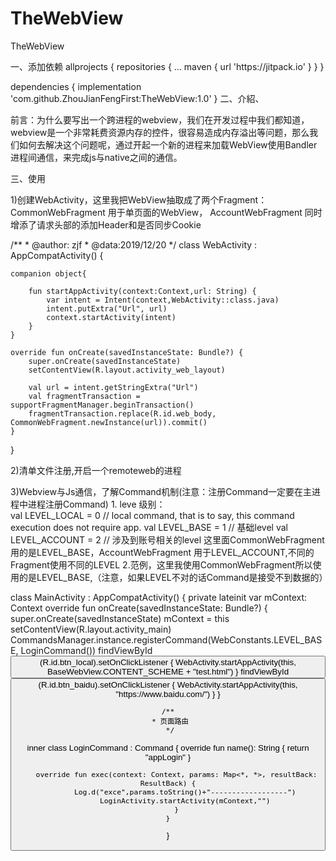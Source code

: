 <h1>TheWebView</h1>

<p>TheWebView</p>

<p>一、添加依赖
allprojects {
        repositories {
            ...
            maven { url 'https://jitpack.io' }
        }
    }</p>

<p>dependencies {
            implementation 'com.github.ZhouJianFengFirst:TheWebView:1.0'
    }
二、介紹、</p>

<p>前言：为什么要写出一个跨进程的webview，我们在开发过程中我们都知道，webview是一个非常耗费资源内存的控件，很容易造成内存溢出等问题，那么我们如何去解决这个问题呢，通过开起一个新的进程来加载WebView使用Bandler进程间通信，来完成js与native之间的通信。</p>

<p>三、使用</p>

<p>1)创建WebActivity，这里我把WebView抽取成了两个Fragment：
CommonWebFragment 用于单页面的WebView，
AccountWebFragment 同时增添了请求头部的添加Header和是否同步Cookie </p>

<p>/**
 * @author: zjf
 * @data:2019/12/20
 */
class WebActivity : AppCompatActivity() {</p>

<pre><code>companion object{

    fun startAppActivity(context:Context,url: String) {
        var intent = Intent(context,WebActivity::class.java)
        intent.putExtra("Url", url)
        context.startActivity(intent)
    }
}

override fun onCreate(savedInstanceState: Bundle?) {
    super.onCreate(savedInstanceState)
    setContentView(R.layout.activity_web_layout)

    val url = intent.getStringExtra("Url")
    val fragmentTransaction = supportFragmentManager.beginTransaction()
    fragmentTransaction.replace(R.id.web_body, CommonWebFragment.newInstance(url)).commit()
}
</code></pre>

<p>}</p>

<p>2)清单文件注册,开启一个remoteweb的进程
        <activity
            android:name=".WebActivity"
            android:hardwareAccelerated="true"
            android:process=":remoteweb" /></p>

<p>3)Webview与Js通信，了解Command机制(注意：注册Command一定要在主进程中进程注册Command)
   1. leve 级别： <br>
        val LEVEL_LOCAL = 0 // local command, that is to say, this command execution does not require app.
        val LEVEL_BASE = 1 // 基础level
        val LEVEL_ACCOUNT = 2 // 涉及到账号相关的level
    这里面CommonWebFragment  用的是LEVEL_BASE，AccountWebFragment 用于LEVEL_ACCOUNT,不同的Fragment使用不同的LEVEL
    2.范例，这里我使用CommonWebFragment所以使用的是LEVEL_BASE,（注意，如果LEVEL不对的话Command是接受不到数据的）</p>

<p>class MainActivity : AppCompatActivity() {
    private lateinit var mContext: Context
    override fun onCreate(savedInstanceState: Bundle?) {
        super.onCreate(savedInstanceState)
        mContext = this
        setContentView(R.layout.activity_main)
        CommandsManager.instance.registerCommand(WebConstants.LEVEL_BASE, LoginCommand())
        findViewById<Button>(R.id.btn_local).setOnClickListener {
            WebActivity.startAppActivity(this, BaseWebView.CONTENT_SCHEME + "test.html")
        }
        findViewById<Button>(R.id.btn_baidu).setOnClickListener {
            WebActivity.startAppActivity(this, "https://www.baidu.com/")
        }
    }</p>

<pre><code>/**
 * 页面路由
 */
</code></pre>

<p>inner class LoginCommand : Command {
        override fun name(): String {
            return "appLogin"
        }</p>

<pre><code>    override fun exec(context: Context, params: Map&lt;*, *&gt;, resultBack: ResultBack) {
        Log.d("exce",params.toString()+"------------------")
        LoginActivity.startActivity(mContext,"")
    }
}
</code></pre>

<p>}</p>
